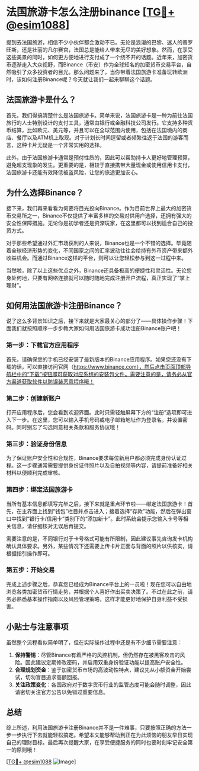 # 法国旅游卡怎么注册binance [[TG💪+ @esim1088](https://t.me/s/esim1088)]

提到去法国旅游，相信不少小伙伴都会激动不已。无论是浪漫的巴黎、迷人的普罗旺斯，还是壮丽的凡尔赛宫，法国总是能给人带来无尽的美好想象。然而，在享受这些美景的同时，如何更方便地进行支付成了一个绕不开的话题。近年来，加密货币逐渐走入大众视野，而Binance（币安）作为全球知名的加密货币交易平台，自然吸引了众多投资者的目光。那么问题来了，当你带着法国旅游卡准备玩转欧洲时，该如何注册Binance呢？今天就让我们一起来聊聊这个话题。

## 法国旅游卡是什么？

首先，我们得搞清楚什么是法国旅游卡。简单来说，法国旅游卡是一种为前往法国旅行的人士特别设计的支付工具，通常由银行或金融科技公司发行。它支持多种货币结算，比如欧元、美元等，并且可以在全球范围内使用，包括在法国境内的商店、餐厅以及ATM机上取现。对于计划长时间逗留或者频繁往返于法国的游客而言，这种卡片无疑是一个非常实用的选择。

此外，由于法国旅游卡通常是预付性质的，因此可以帮助持卡人更好地管理预算，避免超支现象的发生。更重要的是，相较于直接携带大量现金或使用信用卡支付，法国旅游卡还能有效降低被盗风险，让您的旅途更加安心。

## 为什么选择Binance？

接下来，我们再来看看为何要将目光投向Binance。作为目前世界上最大的加密货币交易所之一，Binance不仅提供了丰富多样的交易对供用户选择，还拥有强大的安全性保障措施。无论你是初学者还是资深玩家，在这里都可以找到适合自己的投资方式。

对于那些希望通过外汇市场获利的人来说，Binance也是一个不错的选择。毕竟随着全球经济形势的变化，不同国家之间的汇率波动往往会给持有外币资产带来额外收益机会。而通过Binance这样的平台，则可以让您轻松参与到这一过程中来。

当然啦，除了以上这些优点之外，Binance还具备极高的便捷性和灵活性。无论您身处何地，只要有网络连接就可以随时随地完成注册开户流程，真正实现了“掌上理财”。

## 如何用法国旅游卡注册Binance？

说了这么多背景知识之后，接下来就是大家最关心的部分了——具体操作步骤！下面我们就按照顺序一步步教大家如何用法国旅游卡成功注册Binance账户吧！

### 第一步：下载官方应用程序

首先，请确保您的手机已经安装了最新版本的Binance应用程序。如果您还没有下载的话，可以直接访问官网（https://www.binance.com），然后点击页面顶部导航栏中的“下载”按钮即可获取对应系统的安装包文件。需要注意的是，请务必从官方渠道获取软件以防误装恶意程序哦！

### 第二步：创建新账户

打开应用程序后，您会看到欢迎界面。此时只需轻触屏幕下方的“注册”选项即可进入下一步。在这里，您可以输入手机号码或电子邮箱地址作为登录名，并设置密码。同时别忘了勾选同意相关条款和服务协议哦！

### 第三步：验证身份信息

为了保证账户安全性和合规性，Binance要求每位新用户都必须完成身份认证过程。这一步骤通常需要提供身份证件照片以及自拍视频等内容，请提前准备好相关材料以便顺利完成审核。

### 第四步：绑定法国旅游卡

当所有基本信息都填写完毕之后，接下来就是重点环节啦——绑定法国旅游卡！首先，在主界面上找到“钱包”栏目并点击进入；接着选择“存款”功能，然后在弹出窗口中找到“银行卡/信用卡”类别下的“添加新卡”。此时系统会提示您输入卡号等相关信息，请仔细核对无误后再提交。

需要注意的是，不同银行对于卡号格式可能有所限制，因此建议事先咨询发卡机构确认具体要求。另外，某些情况下还需要上传卡片正面与背面的照片以供核实，请根据指引操作即可。

### 第五步：开始交易

完成上述步骤之后，恭喜您已经成为Binance平台上的一员啦！现在您可以自由地浏览各类加密货币行情走势，并根据个人喜好作出买卖决策了。不过在此之前，请务必熟悉基本操作指南以及风险管理策略，这样才能更好地保护自身利益不受损害。

## 小贴士与注意事项

虽然整个流程看似简单明了，但在实际操作过程中还是有不少细节需要注意：

1. **保持警惕**：尽管Binance有着严格的风控机制，但仍然存在被黑客攻击的风险。因此建议定期修改密码，并启用双重身份验证功能以提高账户安全性。
2. **合理规划资金**：鉴于加密货币市场的高波动性特点，建议先从小额资金开始尝试，切勿盲目追求高额回报。
3. **关注政策变化**：各国政府对于数字货币行业的监管态度可能会随时调整，因此请密切关注官方公告以免错过重要信息。

## 总结

综上所述，利用法国旅游卡注册Binance并不是一件难事，只要按照正确的方法一步一步执行下去就能轻松搞定。希望本文能够帮助到正在为此烦恼的朋友早日实现自己的理财目标。最后再次提醒大家，在享受便捷服务的同时也要时刻牢记安全第一的原则哦！

[[TG💪+ @esim1088](https://t.me/s/esim1088) ![Image](https://i.postimg.cc/4NQfJmqS/Snipaste-2025-05-13-00-14-12.png)]